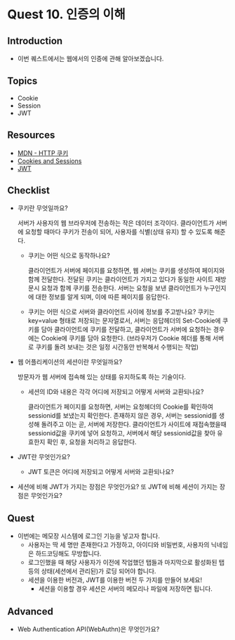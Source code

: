 # Quest 10. 인증의 이해

## Introduction

- 이번 퀘스트에서는 웹에서의 인증에 관해 알아보겠습니다.

## Topics

- Cookie
- Session
- JWT

## Resources

- [MDN - HTTP 쿠키](https://developer.mozilla.org/ko/docs/Web/HTTP/Cookies)
- [Cookies and Sessions](https://web.stanford.edu/~ouster/cgi-bin/cs142-fall10/lecture.php?topic=cookie)
- [JWT](https://jwt.io/)

## Checklist

- 쿠키란 무엇일까요?

  서버가 사용자의 웹 브라우저에 전송하는 작은 데이터 조각이다. 클라이언트가 서버에 요청할 때마다 쿠키가 전송이 되어, 사용자를 식별(상태 유지) 할 수 있도록 해준다.

  - 쿠키는 어떤 식으로 동작하나요?

    클라이언트가 서버에 페이지를 요청하면, 웹 서버는 쿠키를 생성하여 페이지와 함께 전달한다. 전달된 쿠키는 클라이언트가 가지고 있다가 동일한 사이트 재방문시 요청과 함께 쿠키를 전송한다. 서버는 요청을 보낸 클라이언트가 누구인지에 대한 정보를 알게 되며, 이에 따른 페이지를 응답한다.

  - 쿠키는 어떤 식으로 서버와 클라이언트 사이에 정보를 주고받나요?
    쿠키는 key=value 형태로 저장되는 문자열로서, 서버는 응답헤더의 Set-Cookie에 쿠키를 담아 클라이언트에 쿠키를 전달하고, 클라이언트가 서버에 요청하는 경우에는 Cookie에 쿠키를 담아 요청한다. (브라우저가 Cookie 헤더를 통해 서버로 쿠키를 돌려 보내는 것은 일정 시간동안 반복해서 수행되는 작업)

- 웹 어플리케이션의 세션이란 무엇일까요?

  방문자가 웹 서버에 접속해 있는 상태를 유지하도록 하는 기술이다.

  - 세션의 ID와 내용은 각각 어디에 저장되고 어떻게 서버와 교환되나요?

    클라이언트가 페이지를 요청하면, 서버는 요청헤더의 Cookie를 확인하여 sessionid를 보냈는지 확인한다. 존재하지 않은 경우, 서버는 sessionid를 생성해 돌려주고 이는 곧, 서버에 저장한다. 클라이언트가 사이트에 재접속했을때 sessionid값을 쿠키에 넣어 요청하고, 서버에서 해당 sessionid값을 찾아 유효한지 확인 후, 요청을 처리하고 응답한다.

- JWT란 무엇인가요?

  - JWT 토큰은 어디에 저장되고 어떻게 서버와 교환되나요?

- 세션에 비해 JWT가 가지는 장점은 무엇인가요? 또 JWT에 비해 세션이 가지는 장점은 무엇인가요?

## Quest

- 이번에는 메모장 시스템에 로그인 기능을 넣고자 합니다.
  - 사용자는 딱 세 명만 존재한다고 가정하고, 아이디와 비밀번호, 사용자의 닉네임은 하드코딩해도 무방합니다.
  - 로그인했을 때 해당 사용자가 이전에 작업했던 탭들과 마지막으로 활성화된 탭 등의 상태(세션에서 관리된)가 로딩 되어야 합니다.
  - 세션을 이용한 버전과, JWT를 이용한 버전 두 가지를 만들어 보세요!
    - 세션을 이용할 경우 세션은 서버의 메모리나 파일에 저장하면 됩니다.

## Advanced

- Web Authentication API(WebAuthn)은 무엇인가요?
